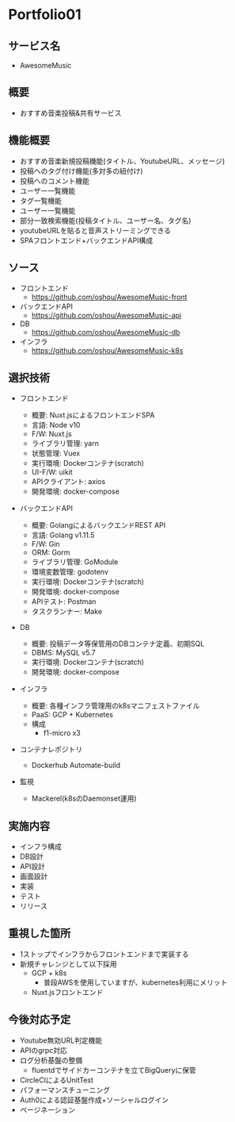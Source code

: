 # Portfolio01

## サービス名
- AwesomeMusic

## 概要
- おすすめ音楽投稿&共有サービス

## 機能概要
- おすすめ音楽新規投稿機能(タイトル、YoutubeURL、メッセージ)
- 投稿へのタグ付け機能(多対多の紐付け)
- 投稿へのコメント機能
- ユーザー一覧機能
- タグ一覧機能
- ユーザー一覧機能
- 部分一致検索機能(投稿タイトル、ユーザー名、タグ名)
- youtubeURLを貼ると音声ストリーミングできる
- SPAフロントエンド+バックエンドAPI構成

## ソース
- フロントエンド
  - https://github.com/oshou/AwesomeMusic-front
- バックエンドAPI
  - https://github.com/oshou/AwesomeMusic-api
- DB
  - https://github.com/oshou/AwesomeMusic-db
- インフラ
  - https://github.com/oshou/AwesomeMusic-k8s

## 選択技術
- フロントエンド
  - 概要: Nuxt.jsによるフロントエンドSPA
  - 言語: Node v10
  - F/W: Nuxt.js
  - ライブラリ管理: yarn
  - 状態管理: Vuex
  - 実行環境: Dockerコンテナ(scratch)
  - UI-F/W: uikit
  - APIクライアント: axios
  - 開発環境: docker-compose

- バックエンドAPI
  - 概要: GolangによるバックエンドREST API
  - 言語: Golang v1.11.5
  - F/W: Gin
  - ORM: Gorm
  - ライブラリ管理: GoModule
  - 環境変数管理: godotenv
  - 実行環境: Dockerコンテナ(scratch)
  - 開発環境: docker-compose
  - APIテスト: Postman
  - タスクランナー: Make

- DB
  - 概要: 投稿データ等保管用のDBコンテナ定義、初期SQL
  - DBMS: MySQL v5.7
  - 実行環境: Dockerコンテナ(scratch)
  - 開発環境: docker-compose

- インフラ
  - 概要: 各種インフラ管理用のk8sマニフェストファイル
  - PaaS: GCP + Kubernetes
  - 構成
    - f1-micro x3

- コンテナレポジトリ
  - Dockerhub Automate-build

- 監視
  - Mackerel(k8sのDaemonset運用)

## 実施内容
- インフラ構成
- DB設計
- API設計
- 画面設計
- 実装
- テスト
- リリース


## 重視した箇所
- 1ストップでインフラからフロントエンドまで実装する
- 新規チャレンジとして以下採用
  - GCP + k8s
    - 普段AWSを使用していますが、kubernetes利用にメリット
  - Nuxt.jsフロントエンド

## 今後対応予定
- Youtube無効URL判定機能
- APIのgrpc対応
- ログ分析基盤の整備
  - fluentdでサイドカーコンテナを立てBigQueryに保管
- CircleCIによるUnitTest
- パフォーマンスチューニング
- Auth0による認証基盤作成+ソーシャルログイン
- ページネーション
